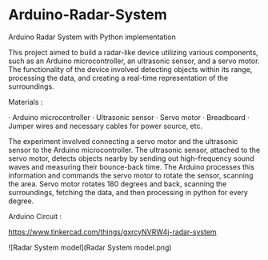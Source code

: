 # Arduino-Radar-System
Arduino Radar System with Python implementation


This project aimed to build a radar-like device utilizing various components, such as an Arduino microcontroller, an ultrasonic sensor, and a servo motor. The functionality of the device involved detecting objects within its range, processing the data, and creating a real-time representation of the surroundings.

Materials :

·       Arduino microcontroller
·       Ultrasonic sensor
·       Servo motor
·       Breadboard
·       Jumper wires and necessary cables for power source, etc. 

The experiment involved connecting a servo motor and the ultrasonic sensor to the Arduino microcontroller. The ultrasonic sensor, attached to the servo motor, detects objects nearby by sending out high-frequency sound waves and measuring their bounce-back time. The Arduino processes this information and commands the servo motor to rotate the sensor, scanning the area. Servo motor rotates 180 degrees and back, scanning the surroundings, fetching the data, and then processing in python for every degree. 

Arduino Circuit :

https://www.tinkercad.com/things/gxrcyNVRW4j-radar-system

![Radar System model](Radar System model.png)
